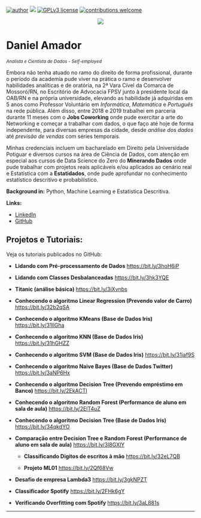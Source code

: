 [![author](https://img.shields.io/badge/author-daniel-red.svg)](https://www.linkedin.com/in/daniel-sousa-amador) [![](https://img.shields.io/badge/python-3.6+-blue.svg)](https://www.python.org/downloads/release/python-365/) [![GPLv3 license](https://img.shields.io/badge/License-GPLv3-blue.svg)](http://perso.crans.org/besson/LICENSE.html) [![contributions welcome](https://img.shields.io/badge/contributions-welcome-brightgreen.svg?style=flat)](https://github.com/danielamador12)

<p align="center">
  <img src="https://github.com/danielamador12/Portfolio/blob/master/github.png" >
</p>

# Daniel Amador
<sub>*Analista e Cientista de Dados - Self-employed*</sub>

Embora não tenha atuado no ramo do direito de forma profissional, durante o período da academia pude viver na prática o ramo e desenvolver habilidades analíticas e de oratória, na 2ª Vara Cível da Comarca de Mossoró/RN, no Escritório de Advocacia FPSV junto à presidente local da OAB/RN e na própria universidade, elevando as habilidade já adquiridas em 5 anos como Professor Voluntário em *Informática*, *Matemática* e *Português* na rede pública. Além disso, entre 2018 e 2019 trabalhei em parceria durante 11 meses com o **Jobs Coworking** onde pude exercitar a arte do Networking e começar a trabalhar com dados, o que faço até hoje de forma independente, para diversas empresas da cidade, desde *análise dos dados* até *previsão de vendas* com séries temporais.

Minhas credenciais incluem um bacharelado em Direito pela Universidade Potiguar e diversos cursos na área de Ciência de Dados, com atenção em especial aos cursos de Data Science do Zero do **Minerando Dados** onde pude trabalhar com projetos reais aplicáveis e/ou aplicados ao cenário real e Estatística com a **Estatidados**, onde pude aprofundar no conhecimento estatístico descritivo e probabilístico.

**Background in:** Python, Machine Learning e Estatistica Descritiva.

**Links:**
* [LinkedIn](https://www.linkedin.com/in/daniel-sousa-amador)
* [GitHub](https://github.com/danielamador12)

## Projetos e Tutoriais:
Veja os tutoriais publicados no GitHub:

* **Lidando com Pré-processamento de Dados** https://bit.ly/3hoH6iP

* **Lidando com Classes Desbalanceadas** https://bit.ly/3hk3YQE

* **Titanic (análise básica)** https://bit.ly/3iXvnbs

* **Conhecendo o algoritmo Linear Regression (Prevendo valor de Carro)** https://bit.ly/32b2qSA

* **Conhecendo o algoritmo KMeans (Base de Dados Iris)** https://bit.ly/31llGha

* **Conhecendo o algoritmo KNN (Base de Dados Iris)** https://bit.ly/31hGHZZ

* **Conhecendo o algoritmo SVM (Base de Dados Iris)** https://bit.ly/31iaf9S

* **Conhecendo o algoritmo Naive Bayes (Base de Dados Twitter)** https://bit.ly/3aNP6Hx

* **Conhecendo o algoritmo Decision Tree (Prevendo empréstimo em Banco)** https://bit.ly/2EkACTI

* **Conhecendo o algoritmo Random Forest (Performance de aluno em sala de aula)** https://bit.ly/2ElT4uZ

* **Conhecendo o algoritmo Decision Tree (Base de Dados Iris)** https://bit.ly/34qkdYO

* **Comparação entre Decision Tree e Random Forest (Performance de aluno em sala de aula)** https://bit.ly/3l8GXlY

    * **Classificando Digitos de escritos à mão** https://bit.ly/32eL7QB

  * **Projeto ML01** https://bit.ly/2Qf68Vw

* **Desafio de empresa Lambda3** https://bit.ly/3gkNPZT

* **Classificador Spotify** https://bit.ly/2FHk6gY

* **Verificando Overfitting com Spotify** https://bit.ly/3aL881s


---




